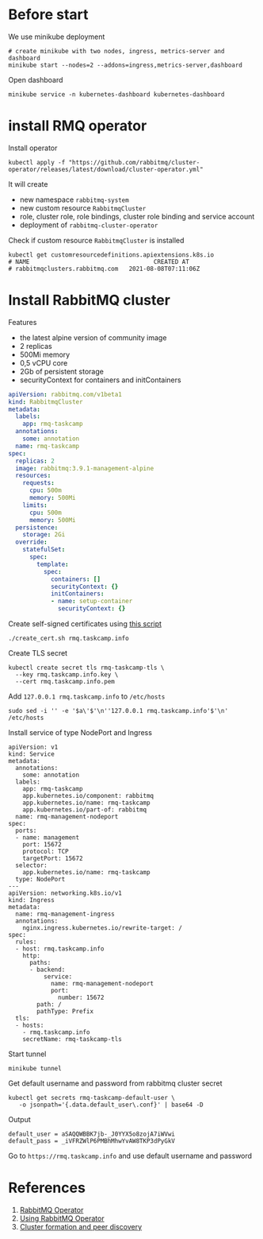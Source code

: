 # Before start

We use minikube deployment
```shell
# create minikube with two nodes, ingress, metrics-server and dashboard
minikube start --nodes=2 --addons=ingress,metrics-server,dashboard
```
Open dashboard
```shell
minikube service -n kubernetes-dashboard kubernetes-dashboard
```

# install RMQ operator

Install operator
```shell
kubectl apply -f "https://github.com/rabbitmq/cluster-operator/releases/latest/download/cluster-operator.yml"
```
It will create 
* new namespace `rabbitmq-system`
* new custom resource `RabbitmqCluster`
* role, cluster role, role bindings, cluster role binding and service account
* deployment of `rabbitmq-cluster-operator`

Check if custom resource `RabbitmqCluster` is installed
```shell
kubectl get customresourcedefinitions.apiextensions.k8s.io
# NAME                                   CREATED AT
# rabbitmqclusters.rabbitmq.com   2021-08-08T07:11:06Z
```

# Install RabbitMQ cluster

Features
* the latest alpine version of community image
* 2 replicas
* 500Mi memory
* 0,5 vCPU core
* 2Gb of persistent storage
* securityContext for containers and initContainers
```yaml
apiVersion: rabbitmq.com/v1beta1
kind: RabbitmqCluster
metadata:
  labels:
    app: rmq-taskcamp
  annotations:
    some: annotation
  name: rmq-taskcamp
spec:
  replicas: 2
  image: rabbitmq:3.9.1-management-alpine
  resources:
    requests:
      cpu: 500m
      memory: 500Mi
    limits:
      cpu: 500m
      memory: 500Mi
  persistence:
    storage: 2Gi
  override:
    statefulSet:
      spec:
        template:
          spec:
            containers: []
            securityContext: {}
            initContainers:
            - name: setup-container
              securityContext: {}
```


Create self-signed certificates using [this script](https://github.com/iliadmitriev/openssl-scripts#usage)
```shell
./create_cert.sh rmq.taskcamp.info
```

Create TLS secret
```shell
kubectl create secret tls rmq-taskcamp-tls \
  --key rmq.taskcamp.info.key \
  --cert rmq.taskcamp.info.pem
```

Add `127.0.0.1 rmq.taskcamp.info` to `/etc/hosts`
```shell
sudo sed -i '' -e '$a\'$'\n''127.0.0.1 rmq.taskcamp.info'$'\n'  /etc/hosts
```

Install service of type NodePort and Ingress 
```shell
apiVersion: v1
kind: Service
metadata:
  annotations:
    some: annotation
  labels:
    app: rmq-taskcamp
    app.kubernetes.io/component: rabbitmq
    app.kubernetes.io/name: rmq-taskcamp
    app.kubernetes.io/part-of: rabbitmq
  name: rmq-management-nodeport
spec:
  ports:
  - name: management
    port: 15672
    protocol: TCP
    targetPort: 15672
  selector:
    app.kubernetes.io/name: rmq-taskcamp
  type: NodePort
---
apiVersion: networking.k8s.io/v1
kind: Ingress
metadata:
  name: rmq-management-ingress
  annotations:
    nginx.ingress.kubernetes.io/rewrite-target: /
spec:
  rules:
  - host: rmq.taskcamp.info
    http:
      paths:
      - backend:
          service:
            name: rmq-management-nodeport
            port:
              number: 15672
        path: /
        pathType: Prefix
  tls:
  - hosts:
    - rmq.taskcamp.info
    secretName: rmq-taskcamp-tls
```
Start tunnel
```shell
minikube tunnel
```

Get default username and password from rabbitmq cluster secret
```shell
kubectl get secrets rmq-taskcamp-default-user \
   -o jsonpath='{.data.default_user\.conf}' | base64 -D
```
Output
```
default_user = aSAQQWBBK7jb-_J0YYX5o8zojA7iWVwi
default_pass = _iVFRZWlP6PMBhMhwYvAW8TKP3dPyGkV
```

Go to `https://rmq.taskcamp.info`
and use default username and password

# References
1. [RabbitMQ Operator](https://www.rabbitmq.com/kubernetes/operator/quickstart-operator.html)
2. [Using RabbitMQ Operator](https://www.rabbitmq.com/kubernetes/operator/using-operator.html)
3. [Cluster formation and peer discovery](https://www.rabbitmq.com/cluster-formation.html#peer-discovery-aws)